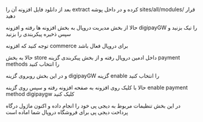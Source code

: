 بعد از دانلود فایل افزونه آن را extract کرده و در داخل پوشه sites/all/modules/ قرار دهید

حالا از بخش مدیریت دروپال به بخش افزونه ها رفته و افزونه digipayGW را تیک بزنید و سپس ذخیره پیکربندی را بزنید

توجه کنید که افزونه commerce برای دروپال فعال باشد

حالا به بخش store داخل ادمین دروپال رفته و از بخش پیکربندی گزینه payment methods را انتخاب کنید

و در این بخش روبروی گزینه digipayGW گزینه enable را انتخاب کنید

حالا با کلیک روی افزونه به صفحه افزونه رفته و سپس روی گزینه enable payment method digipaygw کلیک کنید

در این بخش تنظیمات مربوط به دیجی پی خود را انجام داده و اکنون ماژول درگاه پرداخت دیجی پی برای فروشگاه دروپال شما اماده است
